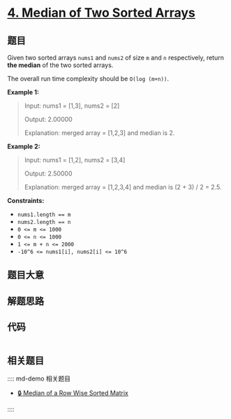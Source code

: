 # [4. Median of Two Sorted Arrays](https://leetcode.com/problems/median-of-two-sorted-arrays/)

## 题目

Given two sorted arrays `nums1` and `nums2` of size `m` and `n` respectively,
return **the median** of the two sorted arrays.

The overall run time complexity should be `O(log (m+n))`.

**Example 1:**

> Input: nums1 = [1,3], nums2 = [2]
>
> Output: 2.00000
>
> Explanation: merged array = [1,2,3] and median is 2.

**Example 2:**

> Input: nums1 = [1,2], nums2 = [3,4]
>
> Output: 2.50000
>
> Explanation: merged array = [1,2,3,4] and median is (2 + 3) / 2 = 2.5.

**Constraints:**

- `nums1.length == m`
- `nums2.length == n`
- `0 <= m <= 1000`
- `0 <= n <= 1000`
- `1 <= m + n <= 2000`
- `-10^6 <= nums1[i], nums2[i] <= 10^6`

## 题目大意

## 解题思路

## 代码

```javascript

```

## 相关题目

:::: md-demo 相关题目

- [🔒 Median of a Row Wise Sorted Matrix](https://leetcode.com/problems/median-of-a-row-wise-sorted-matrix)

::::
